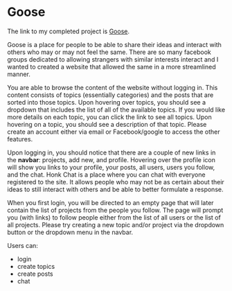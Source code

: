 # **Goose**

The link to my completed project is [Goose](https://mistergoose.netlify.app).

Goose is a place for people to be able to share their ideas and interact with others who may or may not feel the same. There are so many facebook groups dedicated to allowing strangers with similar interests interact and I wanted to created a website that allowed the same in a more streamlined manner.

You are able to browse the content of the website without logging in. This content consists of topics (essentially categories) and the posts that are sorted into those topics. Upon hovering over topics, you should see a dropdown that includes the list of all of the available topics. If you would like more details on each topic, you can click the link to see all topics. Upon hovering on a topic, you should see a description of that topic. Please create an account either via email or Facebook/google to access the other features.

Upon logging in, you should notice that there are a couple of new links in the **navbar**: projects, add new, and profile. Hovering over the profile icon will show you links to your profile, your posts, all users, users you follow, and the chat. Honk Chat is a place where you can chat with everyone registered to the site. It allows people who may not be as certain about their ideas to still interact with others and be able to better formulate a response.

When you first login, you will be directed to an empty page that will later contain the list of projects from the people you follow. The page will prompt you (with links) to follow people either from the list of all users or the list of all projects. Please try creating a new topic and/or project via the dropdown button or the dropdown menu in the navbar.

Users can:

<ul>
<li>login</li>
<li>create topics</li>
<li>create posts</>
<li>chat</>
</ul>
